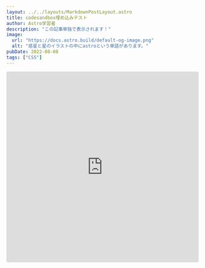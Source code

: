 ```yaml
---
layout: ../../layouts/MarkdownPostLayout.astro
title: codesandbox埋め込みテスト
author: Astro学習者
description: "この記事単独で表示されます！"
image:
  url: "https://docs.astro.build/default-og-image.png"
  alt: "惑星と星のイラストの中にastroという単語があります。"
pubDate: 2022-08-08
tags: ["CSS"]
---
```


<iframe src="https://codesandbox.io/p/devbox/strange-brown-pb6sit?embed=1"
style="width:100%; height: 500px; border:0; border-radius: 4px; overflow:hidden;"
title="Vue"
allow="accelerometer; ambient-light-sensor; camera; encrypted-media; geolocation; gyroscope; hid; microphone; midi; payment; usb; vr; xr-spatial-tracking"
sandbox="allow-forms allow-modals allow-popups allow-presentation allow-same-origin allow-scripts"></iframe>